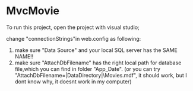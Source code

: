 # MvcMovie
To run this project, open the project with visual studio;

change "connectionStrings"in web.config as following:
1. make sure "Data Source" and your local SQL server has the SAME NAME!!
2. make sure "AttachDbFilename" has the right local path for database file,which you can find in folder "App_Date". (or you can try "AttachDbFilename=|DataDirectory|\Movies.mdf", it should work, but I dont know why, it doesnt work in my computer)
